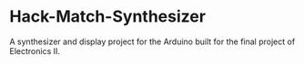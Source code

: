 # Hack-Match-Synthesizer
A synthesizer and display project for the Arduino built for the final project of Electronics II.
